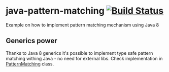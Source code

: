 # java-pattern-matching [![Build Status](https://travis-ci.org/spolnik/java-pattern-matching.svg?branch=master)](https://travis-ci.org/spolnik/java-pattern-matching)

Example on how to implement pattern matching mechanism using Java 8

## Generics power

Thanks to Java 8 generics it's possible to implement type safe pattern matching withing Java - no need for external libs.
Check implementation in [PatternMatching](src/main/java/io/functional/PatternMatching.java) class.
